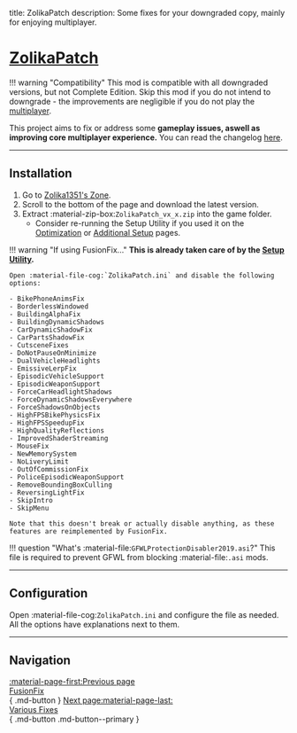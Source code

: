title: ZolikaPatch
description: Some fixes for your downgraded copy, mainly for enjoying multiplayer.

# [ZolikaPatch](https://zolika1351.pages.dev/mods/ivpatch)

!!! warning "Compatibility"
    This mod is compatible with all downgraded versions, but not Complete Edition. Skip this mod if you do not intend to downgrade - the improvements are negligible if you do not play the [multiplayer](../extras/multiplayer.md).

This project aims to fix or address some **gameplay issues, aswell as improving core multiplayer experience.** You can read the changelog [here](https://zolika1351.pages.dev/mods/ivpatch).

---

<h2>Installation</h2> <a id="installation"></a>

1. Go to [Zolika1351's Zone](https://zolika1351.pages.dev/mods/ivpatch).
2. Scroll to the bottom of the page and download the latest version.
3. Extract :material-zip-box:`ZolikaPatch_vx_x.zip` into the game folder.
    - Consider re-running the Setup Utility if you used it on the [Optimization](../../optimization.md) or [Additional Setup](../../additional-setup.md) pages.

<a id="incompatible-options"></a>

!!! warning "If using FusionFix..."
    **This is already taken care of by the [Setup Utility](../../optimization.md/#setup-utility).**

    Open :material-file-cog:`ZolikaPatch.ini` and disable the following options:

    - BikePhoneAnimsFix
    - BorderlessWindowed
    - BuildingAlphaFix
    - BuildingDynamicShadows
    - CarDynamicShadowFix
    - CarPartsShadowFix
    - CutsceneFixes
    - DoNotPauseOnMinimize
    - DualVehicleHeadlights
    - EmissiveLerpFix
    - EpisodicVehicleSupport
    - EpisodicWeaponSupport
    - ForceCarHeadlightShadows
    - ForceDynamicShadowsEverywhere
    - ForceShadowsOnObjects
    - HighFPSBikePhysicsFix
    - HighFPSSpeedupFix
    - HighQualityReflections
    - ImprovedShaderStreaming
    - MouseFix
    - NewMemorySystem
    - NoLiveryLimit
    - OutOfCommissionFix
    - PoliceEpisodicWeaponSupport
    - RemoveBoundingBoxCulling
    - ReversingLightFix
    - SkipIntro
    - SkipMenu

    Note that this doesn't break or actually disable anything, as these features are reimplemented by FusionFix.

!!! question "What's :material-file:`GFWLProtectionDisabler2019.asi`?"
    This file is required to prevent GFWL from blocking :material-file:`.asi` mods.

---

<h2>Configuration</h2> <a id="configuration"></a>

Open :material-file-cog:`ZolikaPatch.ini` and configure the file as needed. All the options have explanations next to them.

---

<h2>Navigation</h2> <a id="navigation"></a>

[:material-page-first:Previous page <br>FusionFix</br>](fusionfix.md){ .md-button } [Next page:material-page-last: <br>Various Fixes</br>](various-fixes.md){ .md-button .md-button--primary }
